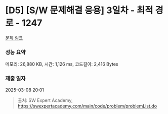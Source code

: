 # [D5] [S/W 문제해결 응용] 3일차 - 최적 경로 - 1247 

[문제 링크](https://swexpertacademy.com/main/code/problem/problemDetail.do?contestProbId=AV15OZ4qAPICFAYD) 

### 성능 요약

메모리: 26,880 KB, 시간: 1,126 ms, 코드길이: 2,416 Bytes

### 제출 일자

2025-03-08 20:01



> 출처: SW Expert Academy, https://swexpertacademy.com/main/code/problem/problemList.do